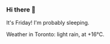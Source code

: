 ### Hi there :wave:

It's Friday! I'm probably sleeping.

Weather in Toronto: light rain, at +16°C.
